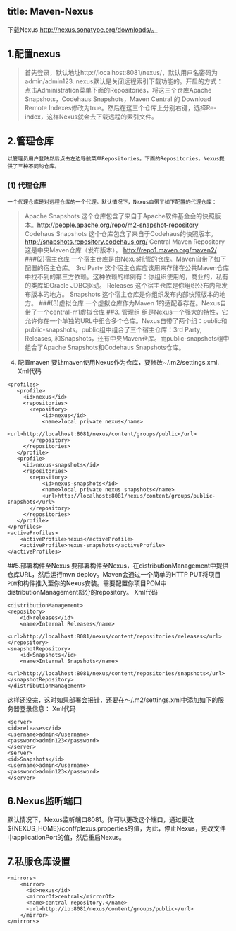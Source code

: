 title: Maven-Nexus
---
下载Nexus http://nexus.sonatype.org/downloads/。
## 1.配置nexus 
>首先登录，默认地址http://localhost:8081/nexus/，默认用户名密码为admin/admin123. nexus默认是关闭远程索引下载功能的。开启的方式： 
点击Administration菜单下面的Repositories，将这三个仓库Apache Snapshots，Codehaus Snapshots，Maven Central 的 Download Remote Indexes修改为true。然后在这三个仓库上分别右键，选择Re-index，这样Nexus就会去下载远程的索引文件。 
## 2.管理仓库 
    以管理员用户登陆然后点击左边导航菜单Repositories。下面的Repositories。Nexus提供了三种不同的仓库。 
### (1) 代理仓库 
    一个代理仓库是对远程仓库的一个代理。默认情况下，Nexus自带了如下配置的代理仓库： 
>Apache Snapshots 
这个仓库包含了来自于Apache软件基金会的快照版本。http://people.apache.org/repo/m2-snapshot-repository 
Codehaus Snapshots 
这个仓库包含了来自于Codehaus的快照版本。 http://snapshots.repository.codehaus.org/ 
Central Maven Repository 
这是中央Maven仓库（发布版本）。 http://repo1.maven.org/maven2/ 
###(2)宿主仓库 
>一个宿主仓库是由Nexus托管的仓库。Maven自带了如下配置的宿主仓库。 
3rd Party 
这个宿主仓库应该用来存储在公共Maven仓库中找不到的第三方依赖。这种依赖的样例有：你组织使用的，商业的，私有的类库如Oracle JDBC驱动。 
Releases 
这个宿主仓库是你组织公布内部发布版本的地方。 
Snapshots 
这个宿主仓库是你组织发布内部快照版本的地方。 
###(3)虚拟仓库 
>一个虚拟仓库作为Maven 1的适配器存在。Nexus自带了一个central-m1虚拟仓库 
##3. 管理组 
组是Nexus一个强大的特性，它允许你在一个单独的URL中组合多个仓库。Nexus自带了两个组：public和public-snapshots。public组中组合了三个宿主仓库：3rd Party, Releases, 和Snapshots，还有中央Maven仓库。而public-snapshots组中组合了Apache Snapshots和Codehaus Snapshots仓库。 
4. 配置maven 
要让maven使用Nexus作为仓库，要修改~/.m2/settings.xml. 
Xml代码 
```
<profiles> 
   <profile> 
     <id>nexus</id> 
     <repositories> 
       <repository> 
           <id>nexus</id> 
           <name>local private nexus</name> 
           <url>http://localhost:8081/nexus/content/groups/public</url> 
       </repository> 
     </repositories> 
   </profile> 
   <profile> 
     <id>nexus-snapshots</id> 
     <repositories> 
       <repository> 
           <id>nexus-snapshots</id> 
           <name>local private nexus snapshots</name> 
           <url>http://localhost:8081/nexus/content/groups/public-snapshots</url> 
       </repository> 
     </repositories> 
   </profile> 
</profiles>
<activeProfiles> 
    <activeProfile>nexus</activeProfile> 
    <activeProfile>nexus-snapshots</activeProfile> 
</activeProfiles>
```
##5.部署构件至Nexus 
   要部署构件至Nexus，在distributionManagement中提供仓库URL，然后运行mvn deploy。Maven会通过一个简单的HTTP PUT将项目`POM`和构件推入至你的Nexus安装。需要配置你项目POM中distributionManagement部分的repository。 
Xml代码 
```
<distributionManagement> 
<repository> 
    <id>releases</id> 
    <name>Internal Releases</name> 
    <url>http://localhost:8081/nexus/content/repositories/releases</url> 
</repository> 
<snapshotRepository> 
    <id>Snapshots</id> 
    <name>Internal Snapshots</name> 
    <url>http://localhost:8081/nexus/content/repositories/snapshots</url> 
</snapshotRepository> 
</distributionManagement>
```
这样还没完，这时如果部署会报错，还要在～/.m2/settings.xml中添加如下的服务器登录信息：
Xml代码 
```
<server> 
<id>releases</id> 
<username>admin</username> 
<password>admin123</password> 
</server> 
<server> 
<id>Snapshots</id> 
<username>admin</username> 
<password>admin123</password> 
</server>
```
## 6.Nexus监听端口 
默认情况下，Nexus监听端口8081。你可以更改这个端口，通过更改${NEXUS_HOME}/conf/plexus.properties的值，为此，停止Nexus，更改文件中applicationPort的值，然后重启Nexus。

## 7.私服仓库设置
```
<mirrors>
    <mirror>
      <id>nexus</id>
      <mirrorOf>central</mirrorOf>
      <name>central repository.</name>
      <url>http://ip:8081/nexus/content/groups/public</url>
    </mirror>
</mirrors>
```